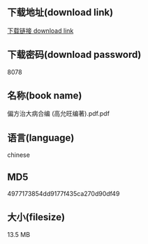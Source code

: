 ## 下载地址(download link)
[下载链接 download link](https://voluble-croquembouche-d321dc.netlify.app/?s=%E5%81%8F%E6%96%B9%E6%B2%BB%E5%A4%A7%E7%97%85%E5%90%88%E7%BC%96+%28%E9%AB%98%E5%85%81%E6%97%BA%E7%BC%96%E8%91%97%29.pdf)

## 下载密码(download password)
8078

## 名称(book name)
偏方治大病合编 (高允旺编著).pdf.pdf

## 语言(language)
chinese

## MD5
4977173854dd9177f435ca270d90df49

## 大小(filesize)
13.5 MB
